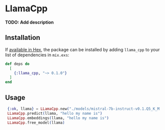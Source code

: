 # LlamaCpp

**TODO: Add description**

## Installation

If [available in Hex](https://hex.pm/docs/publish), the package can be installed
by adding `llama_cpp` to your list of dependencies in `mix.exs`:

```elixir
def deps do
  [
    {:llama_cpp, "~> 0.1.0"}
  ]
end
```

## Usage

```elixir
 {:ok, llama} = LLamaCpp.new("./models/mistral-7b-instruct-v0.1.Q5_K_M.gguf")
 LLamaCpp.predict(llama, "hello my name is")
 LLamaCpp.embeddings(llama, "hello my name is")
 LLamaCpp.free_model(llama)
```
